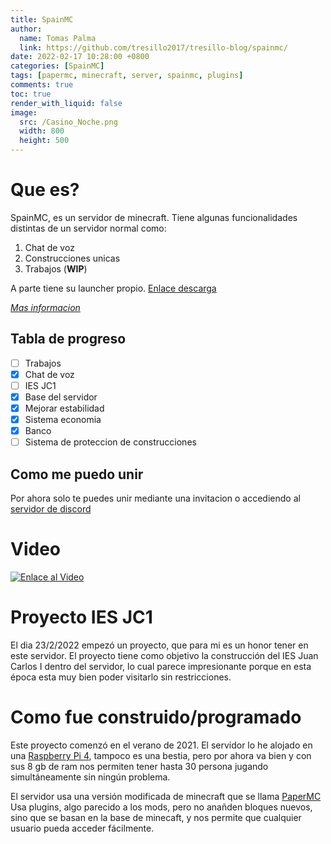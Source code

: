 ```yaml
---
title: SpainMC
author:
  name: Tomas Palma
  link: https://github.com/tresillo2017/tresillo-blog/spainmc/
date: 2022-02-17 10:28:00 +0800
categories: [SpainMC]
tags: [papermc, minecraft, server, spainmc, plugins]
comments: true
toc: true
render_with_liquid: false
image:
  src: /Casino_Noche.png
  width: 800
  height: 500
---
```


# Que es?

SpainMC, es un servidor de minecraft. 
Tiene algunas funcionalidades distintas de un servidor normal como:
1. Chat de voz
2. Construcciones unicas
3. Trabajos (**WIP**)

A parte tiene su launcher propio. [Enlace descarga](https://github.com/SpainRPServer/launcher/releases/tag/1.0)

[*Mas informacion*](https://spainrpserver.github.io/)

## Tabla de progreso

- [ ] Trabajos
- [x] Chat de voz
- [ ] IES JC1
- [x] Base del servidor
- [x] Mejorar estabilidad
- [x] Sistema economia
- [x] Banco
- [ ] Sistema de proteccion de construcciones
## Como me puedo unir

Por ahora solo te puedes unir mediante una invitacion o accediendo al [servidor de discord](https://discord.gg/HkVrdcsM4s)

# Video

[![Enlace al Video](https://img.youtube.com/vi/UqOT1DzcRMo/maxresdefault.jpg)](https://youtu.be/UqOT1DzcRMo)


# Proyecto IES JC1

El dia 23/2/2022 empezó un proyecto, que para mi es un honor tener en este servidor.
El proyecto tiene como objetivo la construcción del IES Juan Carlos I dentro del servidor, lo cual parece impresionante porque en esta época esta muy bien poder visitarlo sin restricciones.

# Como fue construido/programado

Este proyecto comenzó en el verano de 2021.
El servidor lo he alojado en una [Raspberry Pi 4](https://www.raspberrypi.com/products/raspberry-pi-4-model-b/), tampoco es una bestia, pero por ahora va bien y con sus 8 gb de ram nos permiten tener hasta 30 persona jugando simultáneamente sin ningún problema. 

El servidor usa una versión modificada de minecraft que se llama [PaperMC](https://papermc.io/)
Usa plugins, algo parecido a los mods, pero no anañden bloques nuevos, sino que se basan en la base de minecaft, y nos permite que cualquier usuario pueda acceder fácilmente.


